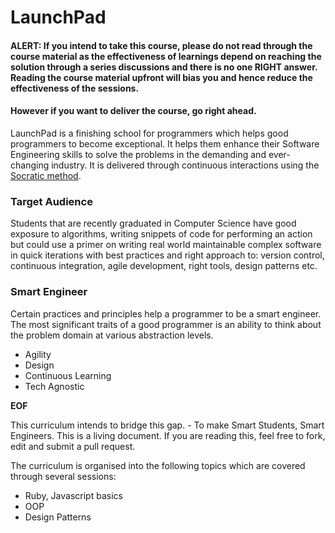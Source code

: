# LaunchPad

#### ALERT: If you intend to take this course, please do not read through the course material as the effectiveness of learnings depend on reaching the solution through a series discussions and there is no one RIGHT answer. Reading the course material upfront will bias you and hence reduce the effectiveness of the sessions.
#### However if you want to deliver the course, go right ahead. 

LaunchPad is a finishing school for programmers which helps good programmers to become exceptional. It helps them enhance their Software Engineering skills to solve the problems in the demanding and ever-changing industry. It is delivered through continuous interactions using the [Socratic method](http://en.wikipedia.org/wiki/Socratic_method "Wikipedia").

### Target Audience

Students that are recently graduated in Computer Science have good exposure to algorithms, writing snippets of code for performing an action but could use a primer on writing real world maintainable complex software in quick iterations with best practices and right approach to: version control, continuous integration, agile development, right tools, design patterns etc.

### Smart Engineer

Certain practices and principles help a programmer to be a smart engineer. The most significant traits of a good programmer is an ability to think about the problem domain at various abstraction levels.

* Agility
* Design
* Continuous Learning
* Tech Agnostic



__EOF__

This curriculum intends to bridge this gap. - To make Smart Students, Smart Engineers. This is a living document. If you are reading this, feel free to fork, edit and submit a pull request.

The curriculum is organised into the following topics which are covered through several sessions:


- Ruby, Javascript basics
- OOP
- Design Patterns

